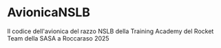 # AvionicaNSLB
Il codice dell'avionica del razzo NSLB della Training Academy del Rocket Team della SASA a Roccaraso 2025
